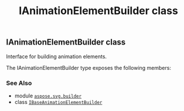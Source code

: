 ﻿---
title: IAnimationElementBuilder class
second_title: Aspose.SVG for Python via .NET API References
description: 
type: docs
weight: 60
url: /python-net/aspose.svg.builder/ianimationelementbuilder/
is_root: false
---

## IAnimationElementBuilder class

Interface for building animation elements.



The IAnimationElementBuilder type exposes the following members:


### See Also
* module [`aspose.svg.builder`](..)
* class [`IBaseAnimationElementBuilder`](/svg/python-net/aspose.svg.builder/ibaseanimationelementbuilder)
